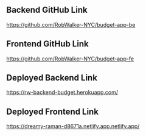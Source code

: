## Backend GitHub Link
https://github.com/RobWalker-NYC/budget-app-be

## Frontend GitHub Link
https://github.com/RobWalker-NYC/budget-app-fe

## Deployed Backend Link
 https://rw-backend-budget.herokuapp.com/

## Deployed Frontend Link
https://dreamy-raman-d8671a.netlify.app.netlify.app/